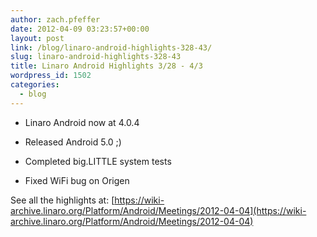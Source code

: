 ```yaml
---
author: zach.pfeffer
date: 2012-04-09 03:23:57+00:00
layout: post
link: /blog/linaro-android-highlights-328-43/
slug: linaro-android-highlights-328-43
title: Linaro Android Highlights 3/28 - 4/3
wordpress_id: 1502
categories:
  - blog
---
```


- Linaro Android now at 4.0.4

- Released Android 5.0 ;)

- Completed big.LITTLE system tests

- Fixed WiFi bug on Origen

See all the highlights at:
[https://wiki-archive.linaro.org/Platform/Android/Meetings/2012-04-04](https://wiki-archive.linaro.org/Platform/Android/Meetings/2012-04-04)
